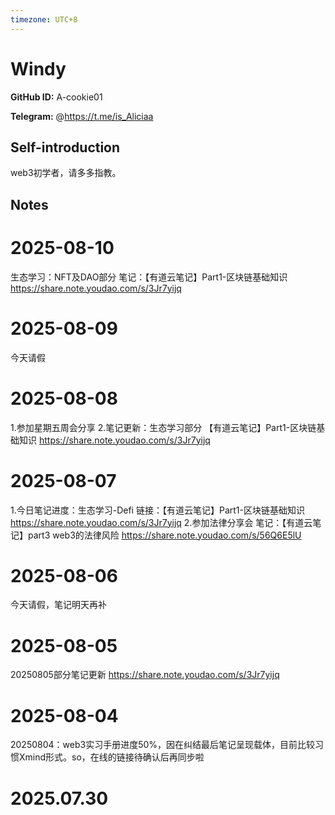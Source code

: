 ```yaml
---
timezone: UTC+8
---
```


# Windy

**GitHub ID:** A-cookie01

**Telegram:** @https://t.me/is_Aliciaa

## Self-introduction

web3初学者，请多多指教。

## Notes

<!-- Content_START -->
# 2025-08-10

生态学习：NFT及DAO部分
笔记：【有道云笔记】Part1-区块链基础知识
https://share.note.youdao.com/s/3Jr7yijq

# 2025-08-09

今天请假

# 2025-08-08

1.参加星期五周会分享
2.笔记更新：生态学习部分
【有道云笔记】Part1-区块链基础知识
https://share.note.youdao.com/s/3Jr7yijq

# 2025-08-07

1.今日笔记进度：生态学习-Defi
链接：【有道云笔记】Part1-区块链基础知识
https://share.note.youdao.com/s/3Jr7yijq
2.参加法律分享会
笔记：【有道云笔记】part3 web3的法律风险
https://share.note.youdao.com/s/56Q6E5lU

# 2025-08-06

今天请假，笔记明天再补

# 2025-08-05

20250805部分笔记更新
https://share.note.youdao.com/s/3Jr7yijq

# 2025-08-04

20250804：web3实习手册进度50%，因在纠结最后笔记呈现载体，目前比较习惯Xmind形式。so，在线的链接待确认后再同步啦


# 2025.07.30


<!-- Content_END -->
